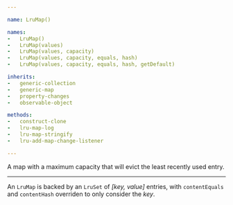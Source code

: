 ```yaml
---

name: LruMap()

names:
-   LruMap()
-   LruMap(values)
-   LruMap(values, capacity)
-   LruMap(values, capacity, equals, hash)
-   LruMap(values, capacity, equals, hash, getDefault)

inherits:
-   generic-collection
-   generic-map
-   property-changes
-   observable-object

methods:
-   construct-clone
-   lru-map-log
-   lru-map-stringify
-   lru-add-map-change-listener

---
```


A map with a maximum capacity that will evict the least recently used entry.

---

An `LruMap` is backed by an `LruSet` of *[key, value]* entries, with
`contentEquals` and `contentHash` overriden to only consider the *key*.

